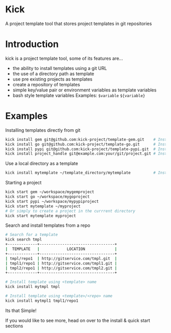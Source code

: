 # Kick

A project template tool that stores project templates in git repositories

# Introduction

kick is a project template tool, some of its features are...

* the ability to install templates using a git URL
* the use of a directory path as template
* use pre existing projects as templates 
* create a repository of templates
* simple key/value pair or environment variables as template variables
* bash style template variables Examples: `$variable` `${variable}`
# Examples

Installing templates directly from git
```bash
kick install gem git@github.com:kick-project/template-gem.git    # Install a gem template
kick install go git@github.com:kick-project/template-go.git      # Install a go template
kick install pypi git@github.com:kick-project/template-pypi.git  # Install a pypi template
kick install project_handle git@example.com:your/git/project.git # Install a custom template for git
```

Use a local directory as a template
```bash
kick install mytemplate ~/template_directory/mytemplate          # Install a custom template from disk
```

Starting a project
```bash
kick start gem ~/workspace/mygemproject
kick start go ~/workspace/mygoproject
kick start pypi ~/workspace/mypypiproject
kick start mytemplate ~/myproject
# Or simply to create a project in the currrent directory
kick start mytemplate myproject
```

Search and install templates from a repo
```bash
# Search for a template
kick search tmpl
+-------------+---------------------------------+
|  TEMPLATE   |            LOCATION             |
+-------------+---------------------------------+
| tmpl/repo1  | http://gitservice.com/tmpl.git  |
| tmpl1/repo1 | http://gitservice.com/tmpl1.git |
| tmpl2/repo1 | http://gitservice.com/tmpl2.git |
+-------------+---------------------------------+

# Install template using <template> name
kick install mytmpl tmpl

# Install template using <template>/<repo> name
kick install mytmpl1 tmpl1/repo1
```

Its that Simple!

If you would like to see more, head on over to the install & quick start sections
